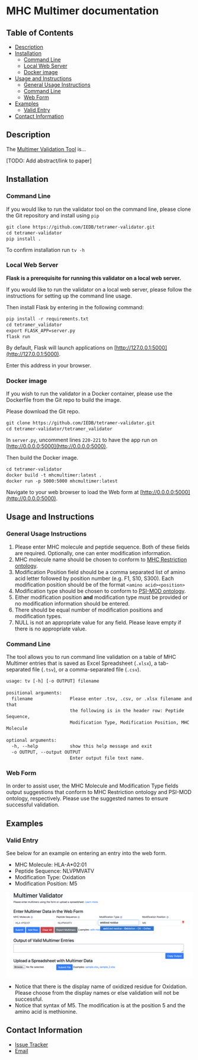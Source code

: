 # MHC Multimer documentation

## Table of Contents

* [Description](#description)
* [Installation](#installation)
  * [Command Line](#command-line)
  * [Local Web Server](#local-web-server)
  * [Docker image](#docker-image)
* [Usage and Instructions](#usage-and-instructions)
  * [General Usage Instructions](#general-usage-instructions)
  * [Command Line](#command-line-1)
  * [Web Form](#web-form)
* [Examples](#examples)
  * [Valid Entry](#valid-entry)
* [Contact Information](#contact-information)

## Description
The [Multimer Validation Tool](http://tools.iedb.org/mhcmultimer) is...

[TODO: Add abstract/link to paper]

## Installation

### Command Line 

If you would like to run the validator tool on the command line, please clone the Git repository and install using `pip`

```
git clone https://github.com/IEDB/tetramer-validator.git
cd tetramer-validator
pip install .
```
To confirm installation run `tv -h`

### Local Web Server

**Flask is a prerequisite for running this validator on a local web server.**

If you would like to run the validator on a local web server, please follow the instructions for setting up the command line usage.  

Then install Flask by entering in the following command:

```
pip install -r requirements.txt
cd tetramer_validator
export FLASK_APP=server.py
flask run
```

By default, Flask will launch applications on [http://127.0.0.1:5000](http://127.0.0.1:5000).

Enter this address in your browser.

### Docker image

If you wish to run the validator in a Docker container, please use the Dockerfile from the Git repo to build the image. 

Please download the Git repo. 

```
git clone https://github.com/IEDB/tetramer-validator.git
cd tetramer-validator/tetramer_validator

```
In `server.py`, uncomment lines `220-221` to have the app run on [http://0.0.0.0:5000](http://0.0.0.0:5000).

Then build the Docker image.
 
```
cd tetramer-validator
docker build -t mhcmultimer:latest .
docker run -p 5000:5000 mhcmultimer:latest
``` 
Navigate to your web browser to load the Web form at [http://0.0.0.0:5000](http://0.0.0.0:5000).
## Usage and Instructions
### General Usage Instructions
1. Please enter MHC molecule and peptide sequence. Both of these fields are required. Optionally, one can enter modification information.
2. MHC molecule name should be chosen to conform to [MHC Restriction ontology](https://www.ebi.ac.uk/ols/ontologies/mro).
3. Modification Position field should be a comma separated list of amino acid letter followed by position number (e.g. F1, S10, S300). Each modification position should be of the format `<amino acid><position>`
4. Modification type should be chosen to conform to [PSI-MOD ontology](https://www.ebi.ac.uk/ols/ontologies/mod).  
5. Either modification position **and** modification type must be provided or no modification information should be entered.
6. There should be equal number of modification positions and modification types.
7. NULL is not an appropriate value for any field. Please leave empty if there is no appropriate value.

### Command Line
The tool allows you to run command line validation on a table of MHC Multimer entries that is saved as Excel Spreadsheet (`.xlsx`), a tab-separated file (`.tsv`), or a comma-separated file (`.csv`).  

```
usage: tv [-h] [-o OUTPUT] filename

positional arguments:
  filename              Please enter .tsv, .csv, or .xlsx filename and that
                        the following is in the header row: Peptide Sequence,
                        Modification Type, Modification Position, MHC Molecule

optional arguments:
  -h, --help            show this help message and exit
  -o OUTPUT, --output OUTPUT
                        Enter output file text name.
```    

### Web Form
In order to assist user, the MHC Molecule and Modification Type fields output suggestions that conform to MHC Restriction ontology and PSI-MOD ontology, respectively.  Please use the suggested names to ensure successful validation.

## Examples

### Valid Entry

See below for an example on entering an entry into the web form.

* MHC Molecule: HLA-A*02:01
* Peptide Sequence: NLVPMVATV
* Modification Type: Oxidation
* Modification Position: M5

![1](tetramer_validator/static/Example_1_1.png)


* Notice that there is the display name of oxidized residue for Oxidation. Please choose from the display names or else validation will not be successful. 
* Notice that syntax of M5. The modification is at the position 5 and the amino acid is methionine.  

## Contact Information
* [Issue Tracker](https://github.com/IEDB/tetramer-validator/issues)
* [Email](mailto:help@iedb.org)
